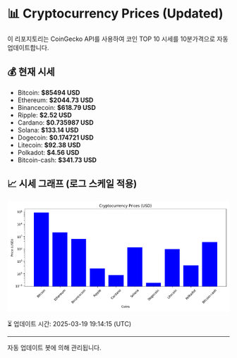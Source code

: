 
# 📊 Cryptocurrency Prices (Updated)

이 리포지토리는 CoinGecko API를 사용하여 코인 TOP 10 시세를 10분가격으로 자동 업데이트합니다.

## 💰 현재 시세
- Bitcoin: **$85494 USD**
- Ethereum: **$2044.73 USD**
- Binancecoin: **$618.79 USD**
- Ripple: **$2.52 USD**
- Cardano: **$0.735987 USD**
- Solana: **$133.14 USD**
- Dogecoin: **$0.174721 USD**
- Litecoin: **$92.38 USD**
- Polkadot: **$4.56 USD**
- Bitcoin-cash: **$341.73 USD**

## 📈 시세 그래프 (로그 스케일 적용)
![Crypto Prices](crypto_prices.png)

⏳ 업데이트 시간: 2025-03-19 19:14:15 (UTC)

---
자동 업데이트 봇에 의해 관리됩니다.

